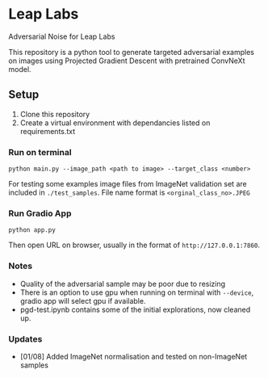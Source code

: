# Leap Labs
Adversarial Noise for Leap Labs

This repository is a python tool to generate targeted adversarial examples on images using Projected Gradient Descent with pretrained ConvNeXt model.

## Setup
1. Clone this repository 
2. Create a virtual environment with dependancies listed on requirements.txt

### Run on terminal
```
python main.py --image_path <path to image> --target_class <number>
```

For testing some examples image files from ImageNet validation set are included in `./test_samples`. File name format is `<orginal_class_no>.JPEG` 


### Run Gradio App

```
python app.py
```
Then open URL on browser, usually in the format of `http://127.0.0.1:7860`. 

### Notes

- Quality of the adversarial sample may be poor due to resizing
- There is an option to use gpu when running on terminal with `--device`, gradio app will select gpu if available.
- pgd-test.ipynb contains some of the initial explorations, now cleaned up. 

### Updates
- [01/08] Added ImageNet normalisation and tested on non-ImageNet samples
